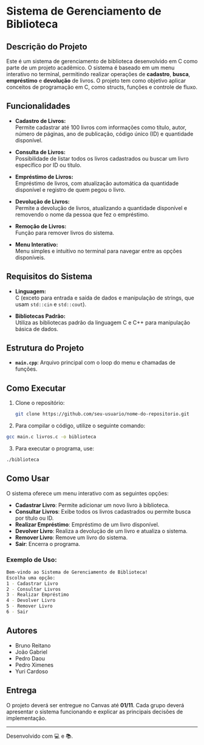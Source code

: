 # Sistema de Gerenciamento de Biblioteca

## Descrição do Projeto
Este é um sistema de gerenciamento de biblioteca desenvolvido em C como parte de um projeto acadêmico. O sistema é baseado em um menu interativo no terminal, permitindo realizar operações de **cadastro**, **busca**, **empréstimo** e **devolução** de livros. O projeto tem como objetivo aplicar conceitos de programação em C, como structs, funções e controle de fluxo.

## Funcionalidades

- **Cadastro de Livros:**  
  Permite cadastrar até 100 livros com informações como título, autor, número de páginas, ano de publicação, código único (ID) e quantidade disponível.

- **Consulta de Livros:**  
  Possibilidade de listar todos os livros cadastrados ou buscar um livro específico por ID ou título.

- **Empréstimo de Livros:**  
  Empréstimo de livros, com atualização automática da quantidade disponível e registro de quem pegou o livro.

- **Devolução de Livros:**  
  Permite a devolução de livros, atualizando a quantidade disponível e removendo o nome da pessoa que fez o empréstimo.

- **Remoção de Livros:**  
  Função para remover livros do sistema.

- **Menu Interativo:**  
  Menu simples e intuitivo no terminal para navegar entre as opções disponíveis.

## Requisitos do Sistema

- **Linguagem:**  
  C (exceto para entrada e saída de dados e manipulação de strings, que usam `std::cin` e `std::cout`).

- **Bibliotecas Padrão:**  
  Utiliza as bibliotecas padrão da linguagem C e C++ para manipulação básica de dados.

## Estrutura do Projeto

- **`main.cpp`**: Arquivo principal com o loop do menu e chamadas de funções.

## Como Executar

1. Clone o repositório:
   ```bash
   git clone https://github.com/seu-usuario/nome-do-repositorio.git

2. Para compilar o código, utilize o seguinte comando:

```bash
gcc main.c livros.c -o biblioteca
```

3. Para executar o programa, use:

```bash
./biblioteca
```

## Como Usar

O sistema oferece um menu interativo com as seguintes opções:

- **Cadastrar Livro**: Permite adicionar um novo livro à biblioteca.
- **Consultar Livros**: Exibe todos os livros cadastrados ou permite busca por título ou ID.
- **Realizar Empréstimo**: Empréstimo de um livro disponível.
- **Devolver Livro**: Realiza a devolução de um livro e atualiza o sistema.
- **Remover Livro**: Remove um livro do sistema.
- **Sair**: Encerra o programa.

### Exemplo de Uso:

```bash
Bem-vindo ao Sistema de Gerenciamento de Biblioteca!
Escolha uma opção:
1 - Cadastrar Livro
2 - Consultar Livros
3 - Realizar Empréstimo
4 - Devolver Livro
5 - Remover Livro
6 - Sair
```

## Autores

- Bruno Reitano
- João Gabriel
- Pedro Daou
- Pedro Ximenes
- Yuri Cardoso

## Entrega

O projeto deverá ser entregue no Canvas até **01/11**. Cada grupo deverá apresentar o sistema funcionando e explicar as principais decisões de implementação.

---

Desenvolvido com 💻 e 📚.
